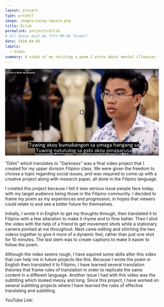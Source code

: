 ```yaml
---
layout: project
type: project
image: images/vacay-square.png
title: Dilim
permalink: projects/dilim
# All dates must be YYYY-MM-DD format!
date: 2018-04-03
labels:
  - Video
summary: A video of me reciting a poem I wrote about mental illnesses for my FIL 301 (Third-Level Filipino) class.
---
```


<img class="ui large bottom floated rounded image" src="../images/Project-2.PNG">

"Dilim" which translates to "Darkness" was a final video project that I created for my upper division Filipino class. We were given the freedom to choose a topic regarding social issues, and was required to come up with a creative project along with research paper, all done in the Filipino language. 

I created this project because I felt it was serious issue people face today, with my target audience being those in the Filipino community. I decided to frame my poem as my experiences and progression, in hopes that viewers could relate to and see a better future for themselves.

Initially, I wrote it in English to get my thoughts through, then translated it to Filipino with a few alteration to make it rhyme and to flow better. Then I shot the video with the help of a friend to get movement shots while a stationary camera pointed at me throughout. Next came editing and stitching the two videos together to give it more of a dynamic feel, rather than just one shot for 10 minutes. The last stem was to create captions to make it easier to follow the poem.

Although the video seems rough, I have aquired some skills after this video that can help me in future projects like this. Because I wrote the poem in English then translated it to Filipino, I have learned several translation theories that frame rules of translation in order to replicate the same content in a different language. Another issue I had with this video was the subtitling which looked messy and long. Since this project, I have worked on several subtitling projects where I have learned the rules of effective translating and subtitling.

YouTube Link: 
